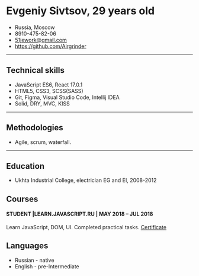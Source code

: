 # Evgeniy Sivtsov, 29 years old

+ Russia, Moscow
+ 8910-475-82-06
+ 51jework@gmail.com
+ https://github.com/Airgrinder

***

## Technical skills

+ JavaScript ES6, React 17.0.1
+ HTML5, CSS3, SCSS(SASS)
+ Git, Figma, Visual Studio Code, Intellij IDEA
+ Solid, DRY, MVC, KISS

***

## Methodologies

+ Agile, scrum, waterfall.

***

## Education

+ Ukhta Industrial College, electrician EG and EI, 2008-2012

## Courses

#### STUDENT |LEARN.JAVASCRIPT.RU | MAY 2018 – JUL 2018
Learn JavaScript, DOM, UI. Completed practical tasks. [Certificate](https://learn.javascript.ru/courses/js-20180517/airgrinder/en/certificate.jpg)

## Languages

+ Russian - native
+ English - pre-Intermediate
